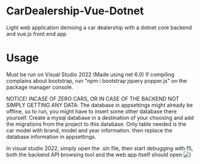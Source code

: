 # CarDealership-Vue-Dotnet
Light web application demoing a car dealership with a dotnet core backend and vue.js front end app

# Usage
Must be run on Visual Studio 2022 (Made using net 6.0)
If compiling complains about bootstrap, run "npm i bootstrap jquery popper.js" on the package manager console.

NOTICE! INCASE OF ZERO CARS, OR IN CASE OF THE BACKEND NOT SIMPLY GETTING ANY DATA:
The database in appsettings might already be offline, so to run, you might have to insert some other database there yourself.
Create a mysql database in a destination of your choosing and add the migrations from the project to this database. Only table needed is the car model
with brand, model and year information. then replace the database information in appsettings.


In visual studio 2022, simply open the .sln file, then start debugging with f5, both the backend API browsing tool and the web app itself should open
![i](https://i.imgur.com/nEoQrgd.png)
